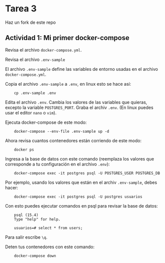 # Tarea 3

Haz un fork de este repo

## Actividad 1: Mi primer docker-compose

Revisa el archivo `docker-compose.yml`.

Revisa el archivo `.env-sample`

El archivo `.env-sample` define las variables de entorno usadas en el archivo `docker-compose.yml`.

Copia el archivo `.env-sample` a `.env`, en linux esto se hace así:

        cp .env-sample .env

Edita el archivo `.env`. Cambia los valores de las variables que quieras, excepto la variable `POSTGRES_PORT`.
Graba el archiv `.env`. (En linux puedes usar el editor `nano` o `vim`).

Ejecuta docker-compose de este modo:

        docker-compose --env-file .env-sample up -d

Ahora revisa cuantos contenedores están corriendo de este modo:

        docker ps

Ingresa a la base de datos con este comando (reemplaza los valores que corresponde a tu configuración en el archivo `.env`):

        docker-compose exec -it postgres psql -U POSTGRES_USER POSTGRES_DB

Por ejemplo, usando los valores que están en el archiv `.env-sample`, debes hacer:


        docker-compose exec -it postgres psql -U postgres usuarios


Con esto puedes ejecutar comandos en psql para revisar la base de datos:

        psql (15.4)
        Type "help" for help.

        usuarios=# select * from users;


Para salir escribe `\q`.


Deten tus contenedores con este comando:

        docker-compose down

